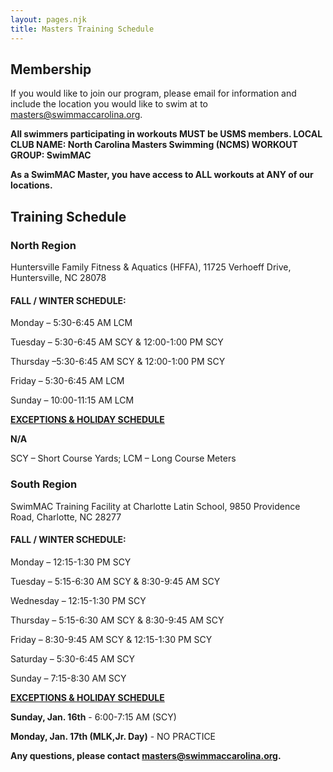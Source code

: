 ```yaml
---
layout: pages.njk
title: Masters Training Schedule
---
```

## Membership

<div class="bg-gray-100 p-6 my-6 text-center" markdown="1">

If you would like to join our program, please email for information and include the location you would like to swim at to <a href="mailto:masters@swimmaccarolina.org">masters@swimmaccarolina.org.</a>

**All swimmers participating in workouts MUST be USMS members. LOCAL CLUB NAME: North Carolina Masters Swimming (NCMS) WORKOUT GROUP: SwimMAC**

**As a SwimMAC Master, you have access to ALL workouts at ANY of our locations.**

</div>

<h2 class="separator-center">Training Schedule</h2>

<div class="flex flex-wrap -mx-4" markdown="1">
<div class="w-full md:w-1/2 p-4" markdown="1">

### North Region

<p class="center">Huntersville Family Fitness & Aquatics (HFFA), 11725 Verhoeff Drive, Huntersville, NC 28078</p>

#### FALL / WINTER SCHEDULE:

Monday – 5:30-6:45 AM LCM

Tuesday – 5:30-6:45 AM SCY & 12:00-1:00 PM SCY

Thursday –5:30-6:45 AM SCY & 12:00-1:00 PM SCY

Friday – 5:30-6:45 AM LCM

Sunday – 10:00-11:15 AM LCM

<span style="text-decoration: underline;"><strong>EXCEPTIONS & HOLIDAY SCHEDULE</strong></span>

**N/A**



SCY – Short Course Yards; LCM – Long Course Meters

</div>

<div class="w-full md:w-1/2 p-4" markdown="1">

### South Region

SwimMAC Training Facility at Charlotte Latin School, 9850 Providence Road, Charlotte, NC 28277

#### FALL / WINTER SCHEDULE:

Monday – 12:15-1:30 PM SCY

Tuesday – 5:15-6:30 AM SCY & 8:30-9:45 AM SCY

Wednesday – 12:15-1:30 PM SCY

Thursday – 5:15-6:30 AM SCY & 8:30-9:45 AM SCY

Friday – 8:30-9:45 AM SCY & 12:15-1:30 PM SCY

Saturday – 5:30-6:45 AM SCY

Sunday – 7:15-8:30 AM SCY

<span style="text-decoration: underline;">
    <strong>EXCEPTIONS &amp; HOLIDAY SCHEDULE</strong>
</span>



**Sunday, Jan. 16th** - 6:00-7:15 AM (SCY)

**Monday, Jan. 17th (MLK,Jr. Day)** - NO PRACTICE

</div>
</div>

**Any questions, please contact <a href="mailto:masters@swimmaccarolina.org" target="_blank" rel="noopener">masters@swimmaccarolina.org</a>.**